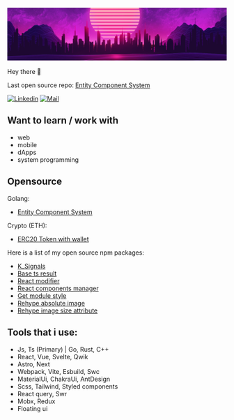 <img 
    src="assets/retro_cover_clipped.webp" 
/>

Hey there :wave:

Last open source repo: [Entity Component System](https://github.com/Kostayne/ecs)

<!-- contacts -->
[![Linkedin](https://img.shields.io/badge/-linkedin-white?style=?style=flat&logo=linkedin&logoColor=blue)](https://www.linkedin.com/in/kostayne/)
[![Mail](https://img.shields.io/badge/-@mail-white?style=flat&logo=email&logoColor=blue)](mailto:kostayne-dev@yandex.ru)

## Want to learn / work with
- web
- mobile
- dApps
- system programming

## Opensource
Golang:
- [Entity Component System](https://github.com/Kostayne/ecs)

Crypto (ETH):
- [ERC20 Token with wallet](https://github.com/Kostayne/own-crypto-token)

Here is a list of my open source npm packages:
- [K_Signals](https://www.npmjs.com/package/k-signals)
- [Base ts result](https://www.npmjs.com/package/base-ts-result)
- [React modifier](https://www.npmjs.com/package/react-modifier)
- [React components manager](https://www.npmjs.com/package/k-react-cm)
- [Get module style](https://www.npmjs.com/package/get-module-style)
- [Rehype absolute image](https://www.npmjs.com/package/rehype-abs-image)
- [Rehype image size attribute](https://www.npmjs.com/package/rehype-img-size-attr)

<!-- ## Hosted pet projects -->
<!-- - [Personal site with blogs](https://kostayne.dev/) -->

## Tools that i use:
- Js, Ts (Primary) | Go, Rust, C++
- React, Vue, Svelte, Qwik
- Astro, Next
- Webpack, Vite, Esbuild, Swc
- MaterialUi, ChakraUi, AntDesign 
- Scss, Tailwind, Styled components
- React query, Swr
- Mobx, Redux
- Floating ui